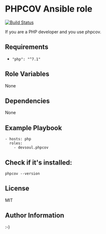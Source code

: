 PHPCOV Ansible role
=========
[![Build Status](https://travis-ci.org/devsoul/ansible-role-phpcov.svg?branch=master)](https://travis-ci.org/devsoul/ansible-role-phpcov)

If you are a PHP developer and you use phpcov.

Requirements
------------
  - `"php": "^7.1"` 

Role Variables
--------------
None

Dependencies
------------
None

Example Playbook
----------------
    - hosts: php
      roles:
        - devsoul.phpcov

Check if it's installed:
------
    phpcov --version

License
-------
MIT

Author Information
------------------

:-)
